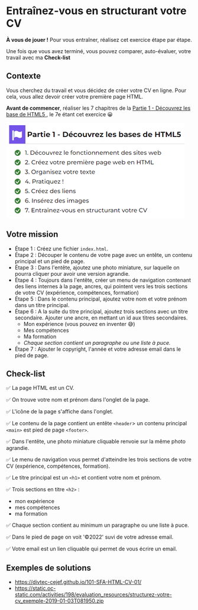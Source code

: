 # Entraînez-vous en structurant votre CV

**À vous de jouer !** Pour vous entraîner, réalisez cet exercice étape par étape.

Une fois que vous avez terminé, vous pouvez comparer, auto-évaluer, votre
travail avec ma **Check-list**

## Contexte

Vous cherchez du travail et vous décidez de créer votre CV en ligne.
Pour cela, vous allez devoir créer votre première page HTML.

**Avant de commencer**, réaliser les 7 chapitres de la [Partie 1 - Découvrez les base de HTML5 ](https://openclassrooms.com/fr/courses/1603881-apprenez-a-creer-votre-site-web-avec-html5-et-css3)
, le 7e étant cet exercice 😀

[![](img/oc-partie-1.png)](https://openclassrooms.com/fr/courses/1603881-apprenez-a-creer-votre-site-web-avec-html5-et-css3)



## Votre mission

* Étape 1 : Créez une fichier `index.html`.
* Étape 2 : Découper le contenu de votre page avec un entête, un contenu principal et un pied de page.
* Étape 3 : Dans l'entête, ajoutez une photo miniature, sur laquelle on pourra cliquer pour avoir une version agrandie.
* Étape 4 : Toujours dans l'entête, créer un menu de navigation contenant des liens internes à la page, ancres,
  qui pointent vers les trois sections de votre CV (expérience, compétences, formation)
* Étape 5 : Dans le contenu principal, ajoutez votre nom et votre prénom dans un titre principal.
* Étape 6 : A la suite du titre principal, ajoutez trois sections avec un titre secondaire. 
  Ajouter une ancre, en mettant un id aux titres secondaires.
  * Mon expérience (vous pouvez en inventer 😅)
  * Mes compétences
  * Ma formation
  * _Chaque section contient un paragraphe ou une liste à puce._
* Étape 7 : Ajouter le copyright, l'année et votre adresse email dans le pied de page.

## Check-list

✅ La page HTML est un CV.

✅ On trouve votre nom et prénom dans l'onglet de la page.

✅ L'icône de la page s'affiche dans l'onglet.

✅ Le contenu de la page contient un entête `<header`> un contenu principal `<main>`
  est pied de page `<footer>`.

✅ Dans l'entête, une photo miniature cliquable renvoie sur la même photo agrandie.

✅ Le menu de navigation vous permet d'atteindre les trois sections de votre CV (expérience, compétences, formation).

✅ Le titre principal est un `<h1>` et contient votre nom et prénom.

✅ Trois sections en titre `<h2>` :
* mon expérience
* mes compétences
* ma formation

✅ Chaque section contient au minimum un paragraphe ou une liste à puce.

✅ Dans le pied de page on voit '©2022' suvi de votre adresse email.

✅ Votre email est un lien cliquable qui permet de vous écrire un email.

## Exemples de solutions
* https://divtec-cejef.github.io/101-SFA-HTML-CV-01/
* https://static.oc-static.com/activities/198/evaluation_resources/structurez-votre-cv_exemple-2019-01-03T081950.zip
